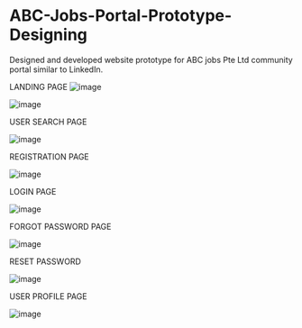 # ABC-Jobs-Portal-Prototype-Designing
Designed and developed website prototype for ABC jobs Pte Ltd  community portal similar to LinkedIn. 

LANDING PAGE 
<img src="https://user-images.githubusercontent.com/64698017/240669994-82df3fd1-a770-46b0-b211-6c359394c6c1.png" alt="image" style="max-width: 90%;">

<img src="https://user-images.githubusercontent.com/64698017/240670866-712454f7-b4be-418f-82bc-e6a646eefd95.png" alt="image" style="max-width: 90%;">

USER SEARCH PAGE 

<img src="https://user-images.githubusercontent.com/64698017/240671083-65869086-ffde-45f7-8477-0a683d35d65b.png" alt="image" style="max-width: 90%;">

REGISTRATION PAGE 

<img src="https://user-images.githubusercontent.com/64698017/240671139-ea9587e2-a5c0-4d70-b31c-ed959afed1a0.png" alt="image" style="max-width: 90%;">

LOGIN PAGE 

<img src="https://user-images.githubusercontent.com/64698017/240671190-bdb65411-ea3c-4c16-a4c6-c4ae6ad00edf.png" alt="image" style="max-width: 90%;">

FORGOT PASSWORD PAGE 

<img src="https://user-images.githubusercontent.com/64698017/240671305-04da858d-789d-46d3-9d1c-7871231589ba.png" alt="image" style="max-width: 90%;">

RESET PASSWORD

<img src="https://user-images.githubusercontent.com/64698017/240671408-365497ab-ebe0-4e59-93dc-cc8db4b87a2f.png" alt="image" style="max-width: 90%;">

USER PROFILE PAGE 

<img src="https://user-images.githubusercontent.com/64698017/240671510-511713f6-34a7-4b8c-8ec4-a660acd72639.png" alt="image" style="max-width: 90%;">

